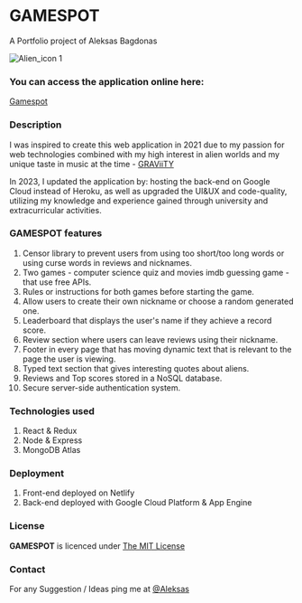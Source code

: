 # GAMESPOT

A Portfolio project of Aleksas Bagdonas

![Alien_icon 1](https://user-images.githubusercontent.com/58878092/215287040-9aa2ab7c-d96b-43ee-a84b-3b836506a537.png)

### You can access the application online here:

[Gamespot](https://game-spot.netlify.app/)

### Description

I was inspired to create this web application in 2021 due to my passion for web technologies combined with my high interest in alien worlds and my unique taste in music at the time - [GRAViiTY](https://open.spotify.com/artist/1ycxas0HqhZQQc7zkhtUJY?si=oxjAEBVQTIuFX_boaTiZyQ)

In 2023, I updated the application by: hosting the back-end on Google Cloud instead of Heroku, as well as upgraded the UI&UX and code-quality, utilizing my knowledge and experience gained through university and extracurricular activities.

### GAMESPOT features

1. Censor library to prevent users from using too short/too long words or using curse words in reviews and nicknames.
2. Two games - computer science quiz and movies imdb guessing game - that use free APIs.
3. Rules or instructions for both games before starting the game.
4. Allow users to create their own nickname or choose a random generated one.
5. Leaderboard that displays the user's name if they achieve a record score.
6. Review section where users can leave reviews using their nickname.
7. Footer in every page that has moving dynamic text that is relevant to the page the user is viewing.
8. Typed text section that gives interesting quotes about aliens.
9. Reviews and Top scores stored in a NoSQL database.
10. Secure server-side authentication system.

### Technologies used

1. React & Redux
2. Node & Express
3. MongoDB Atlas

### Deployment

1. Front-end deployed on Netlify
2. Back-end deployed with Google Cloud Platform & App Engine

### License

**GAMESPOT** is licenced under [The MIT License](https://opensource.org/licenses/MIT)

### Contact

For any Suggestion / Ideas ping me at [@Aleksas](https://www.linkedin.com/in/aleksas-bagdonas-2bb8a71b2/)
